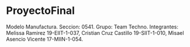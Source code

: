 # ProyectoFinal
Modelo Manufactura. Seccion: 0541. Grupo: Team Techno. Integrantes: Melissa Ramirez 19-EIIT-1-037, Cristian Cruz Castillo 19-SIIT-1-010, Misael Asencio Vicente 17-MIIN-1-054.
